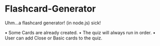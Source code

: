 # Flashcard-Generator
Uhm...a flashcard generator! (in node.js) sick! 

• Some Cards are already created. 
• The quiz will always run in order. 
• User can add Close or Basic cards to the quiz.
